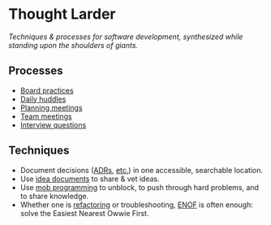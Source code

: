 # Thought Larder

_Techniques & processes for software development, synthesized while standing upon the shoulders of giants._

## Processes

- [Board practices](board-practices.md)
- [Daily huddles](daily-huddles.md)
- [Planning meetings](planning-meetings.md)
- [Team meetings](team-meetings.md)
- [Interview questions](tech-programming-interview-questions.md)

## Techniques 

- Document decisions ([ADRs](architectural-decision-records.md), [etc.](flowchart.md)) in one accessible, searchable location.
- Use [idea documents](idea-documents.md) to share & vet ideas.
- Use [mob programming](mob-programming.md) to unblock, to push through hard problems, and to share knowledge.
- Whether one is [refactoring](https://www.geepawhill.org/2019/03/03/refactoring-pro-tip-easiest-nearest-owwie-first/) or troubleshooting, [ENOF](https://twitter.com/GeePawHill/status/1305157815854657536?s=20) is often enough: solve the Easiest Nearest Owwie First. 

<!--stackedit_data:
eyJoaXN0b3J5IjpbLTE1MzU2NDE3NzcsLTEyNzk2NDEyNDVdfQ
==
-->